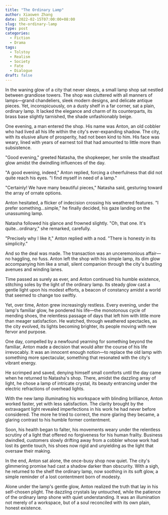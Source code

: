 ```yaml
---
title: "The Ordinary Lamp"
author: Xiaowen Zhang
date: 2022-02-15T07:00:00+08:00
slug: the-ordinary-lamp
type: post
categories:
  - Fiction
  - Drama
tags:
  - Tolstoy
  - Realism
  - Society
  - Fate
  - Dialogue
draft: false
---
```


In the waning glow of a city that never sleeps, a small lamp shop sat nestled between grandiose towers. The shop was cluttered with all manners of lamps—grand chandeliers, sleek modern designs, and delicate antique pieces. Yet, inconspicuously, on a dusty shelf in a far corner, sat a plain, ordinary lamp. It lacked the elegance and charm of its counterparts, its brass base slightly tarnished, the shade unfashionably beige.

One evening, a man entered the shop. His name was Anton, an old cobbler who had lived all his life within the city's ever-expanding shadow. The city, with its elusive allure of prosperity, had not been kind to him. His face was weary, lined with years of earnest toil that had amounted to little more than subsistence.

"Good evening," greeted Natasha, the shopkeeper, her smile the steadfast glow amidst the dwindling influences of the day.

"A good evening, indeed," Anton replied, forcing a cheerfulness that did not quite reach his eyes. "I find myself in need of a lamp."

"Certainly! We have many beautiful pieces," Natasha said, gesturing toward the array of ornate options.

Anton hesitated, a flicker of indecision crossing his weathered features. "I prefer something...simple," he finally decided, his gaze landing on the unassuming lamp.

Natasha followed his glance and frowned slightly. "Oh, that one. It's quite...ordinary," she remarked, carefully.

"Precisely why I like it," Anton replied with a nod. "There is honesty in its simplicity."

And so the deal was made. The transaction was an unceremonious affair—no haggling, no fuss. Anton left the shop with his simple lamp, its dim glow accompanying him like a small, silent companion through the city's bustling avenues and winding lanes.

Time passed as surely as ever, and Anton continued his humble existence, stitching soles by the light of the ordinary lamp. Its steady glow cast a gentle light upon his modest efforts, a beacon of constancy amidst a world that seemed to change too swiftly.

Yet, over time, Anton grew increasingly restless. Every evening, under the lamp's familiar glow, he pondered his life—the monotonous cycle of mending shoes, the relentless passage of days that left him with little more than meager satisfaction. He watched, through weathered spectacles, as the city evolved, its lights becoming brighter, its people moving with new fervor and purpose.

One day, compelled by a newfound yearning for something beyond the familiar, Anton made a decision that would alter the course of his life irrevocably. It was an innocent enough notion—to replace the old lamp with something more spectacular, something that resonated with the city's vibrant energy.

He scrimped and saved, denying himself small comforts until the day came when he returned to Natasha's shop. There, amidst the dazzling array of light, he chose a lamp of intricate crystal, its beauty entrancing under the electric refractions of overhead lights.

With the new lamp illuminating his workspace with blinding brilliance, Anton worked faster, yet with less satisfaction. The clarity brought by the extravagant light revealed imperfections in his work he had never before considered. The more he tried to correct, the more glaring they became, a glaring contrast to his humble former contentment.

Soon, his health began to falter, his movements weary under the relentless scrutiny of a light that offered no forgiveness for his human frailty. Business dwindled, customers slowly drifting away from a cobbler whose work had lost its gentle touch, his shoes now rigid and unyielding as the light that oversaw their making.

In the end, Anton sat alone, the once-busy shop now quiet. The city's glimmering promise had cast a shadow darker than obscurity. With a sigh, he returned to the shelf the ordinary lamp, now soothing in its soft glow, a simple reminder of a lost contentment born of modesty.

Alone under the lamp's gentle glow, Anton realized the truth that lay in his self-chosen plight. The dazzling crystals lay untouched, while the patience of the ordinary lamp shone with quiet understanding. It was an illumination not merely of a workspace, but of a soul reconciled with its own plain, honest existence.